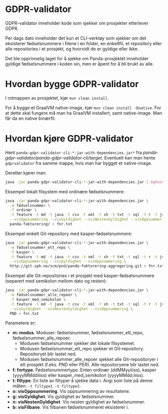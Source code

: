 GDPR-validator
=====================================

GDPR-validator inneholder kode som sjekker om prosjekter etterlever GDPR.

Per dags dato inneholder det kun et CLI-verktøy som sjekker om det eksisterer fødselsnummere i filene i en folder,
en enkeltfil, et repository eller alle repositories i et prosjekt, og hvorvidt de er gyldige eller ikke.

Det ble opprinnelig laget for å sjekke om Panda-prosjektet inneholder gyldige fødselsnummere i koden sin, men er
åpent for å bli brukt av alle.

Hvordan bygge GDPR-validator
====================================

I rotmappen av prosjektet, kjør `mvn clean install`.

For å bygge et GraalVM native-image, kjør `mvn clean install -Dnative`. For at dette skal fungere må man ha GraalVM
installert, samt native-image. Man får da en native binærfil.


Hvordan kjøre GDPR-validator
========================================

Hent `panda-gdpr-validator-cli-*-jar-with-dependencies.jar*` fra *panda-gdpr-validator/panda-gdpr-validator-cli/target*.
Eventuelt kan man hente `gdprvalidator` fra samme mappe, hvis man har bygget et native-image.

Deretter kjører man:

```sh
java -jar panda-gdpr-validator-cli-*-jar-with-dependencies.jar [-bghnoV] [-f=<fnrtype>] -m=<modus> [-t=<filtyper>]... <bane>
```

Eksempel lokalt filsystem med ordinære fødselsnummere:

```sh
java -jar panda-gdpr-validator-cli-*-jar-with-dependencies.jar \
  -m fødselsnummer \
  -f ordinær \
  -t feature -t md -t java -t csv -t xml -t sh -t txt -t sql -t r -t js -t ts -t html -t css \
  --visOppsummering --visGyldighet --visNestenGyldighet --visOppsummering \
  panda-fakturering/ > fnr.txt
```

Eksempel enkelt Git-repository med kasper-fødselsnummere:

```sh
java -jar panda-gdpr-validator-cli-*-jar-with-dependencies.jar \
  -m fødselsnummer_ett_repo \
  -f kasper \
  -t feature -t md -t java -t csv -t xml -t sh -t txt -t sql -t r -t js -t ts -t html -t css \
  --visOppsummering --visGyldighet --visOppsummering \
  http://git.spk.no/scm/pnd/panda-fakturering-aggregering.git > fnr.txt
```

Eksempel alle Git-repositories i et prosjekt med kasper-fødselsnummere (separert med semikolon mellom dato og resten):

```sh
java -jar panda-gdpr-validator-cli-*-jar-with-dependencies.jar \
  -m fødselsnummer_alle_repoer \
  -f kasper_med_semikolon \
  -t feature -t md -t java -t csv -t xml -t sh -t txt -t sql -t r -t js -t ts -t html -t css \
  --visGyldighet --visNestenGyldighet --visOppsummering \
  PND > fnr.txt
```

Parametere er:

- **m: modus**. Moduser: fødselsnummer, fødselsnummer_ett_repo, fødselsnummer_alle_repoer.
    * Modusen fødselsnummer sjekker det lokale filsystemet.
    * Modusen fødselsnummer_ett_repo sjekker et Git-repository. Repositoryet blir lastet ned.
    * Modusen fødselsnummer_alle_repoer sjekket alle Git-repositoryer i ett prosjekt (f.eks. PND eller PER). Alle repositoryene blir lastet ned.
- **f: fnrtype**. Fødselsnummertype. Enten ordinær (ddMMyyiiiss), kasper (yyyyMMddiiiss) eller kasper_med_semikolon (yyyyMMdd;iiiss).
- **t: filtype**. En liste av filtyper å sjekke data i. Angi som liste på denne måten: `-t filtype1 -t filtype2`.
- **o: visOppsummering**. Vis oppsummering av resultatene.
- **g: visGyldighet**. Vis gyldighet av fødselsnummer.
- **n: visNestenGyldighet**. Vis nesten gyldighet av fødselsnummer.
- **b: visFilbane**. Vis filbanen fødselsnummeret eksisterer i.

